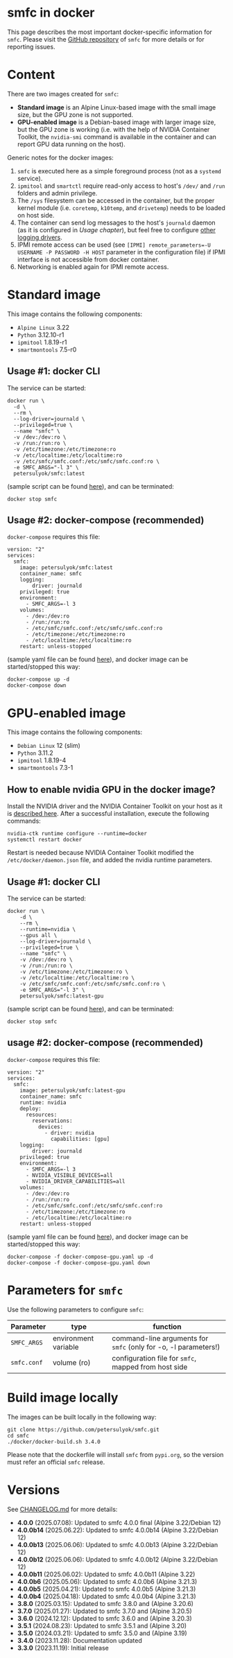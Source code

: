 # smfc in docker
This page describes the most important docker-specific information for `smfc`. Please visit the [GitHub repository](https://github.com/petersulyok/smfc) of `smfc` for more details or for reporting issues.

# Content
There are two images created for `smfc`:

- **Standard image** is an Alpine Linux-based image with the small image size, but the GPU zone is not supported.
- **GPU-enabled image** is a Debian-based image with larger image size, but the GPU zone is working (i.e. with the help of NVIDIA Container Toolkit, the `nvidia-smi` command is available in the container and can report GPU data running on the host).

Generic notes for the docker images:
  1. `smfc` is executed here as a simple foreground process (not as a `systemd` service).
  2. `ipmitool` and `smartctl` require read-only access to host's `/dev/` and `/run` folders and admin privilege.
  3. The `/sys` filesystem can be accessed in the container, but the proper kernel module (i.e. `coretemp`, `k10temp`, and `drivetemp`) needs to be loaded on host side.
  4. The container can send log messages to the host's `journald` daemon (as it is configured in _Usage chapter_), but feel free to configure [other logging drivers](https://docs.docker.com/config/containers/logging/configure/).
  5. IPMI remote access can be used (see `[IPMI] remote_parameters=-U USERNAME -P PASSWORD -H HOST` parameter in the configuration file) if IPMI interface is not accessible from docker container.
  6. Networking is enabled again for IPMI remote access. 

# Standard image
This image contains the following components: 
- `Alpine Linux` 3.22
- `Python` 3.12.10-r1
- `ipmitool` 1.8.19-r1
- `smartmontools` 7.5-r0

## Usage #1: docker CLI
The service can be started:
```
docker run \
  -d \
  --rm \
  --log-driver=journald \
  --privileged=true \
  --name "smfc" \
  -v /dev:/dev:ro \
  -v /run:/run:ro \
  -v /etc/timezone:/etc/timezone:ro
  -v /etc/localtime:/etc/localtime:ro
  -v /etc/smfc/smfc.conf:/etc/smfc/smfc.conf:ro \
  -e SMFC_ARGS="-l 3" \
  petersulyok/smfc:latest
```
(sample script can be found [here](https://github.com/petersulyok/smfc/blob/main/docker/docker-start.sh)), 
and can be terminated:
```commandline
docker stop smfc  
```

## Usage #2: docker-compose (recommended)
`docker-compose` requires this file:
```
version: "2"
services:
  smfc:
    image: petersulyok/smfc:latest
    container_name: smfc
    logging:
        driver: journald
    privileged: true
    environment:
      - SMFC_ARGS=-l 3
    volumes:
      - /dev:/dev:ro
      - /run:/run:ro
      - /etc/smfc/smfc.conf:/etc/smfc/smfc.conf:ro
      - /etc/timezone:/etc/timezone:ro
      - /etc/localtime:/etc/localtime:ro
    restart: unless-stopped
```
(sample yaml file can be found [here](https://github.com/petersulyok/smfc/blob/main/docker/docker-compose.yaml)), 
and docker image can be started/stopped this way:
```commandline
docker-compose up -d
docker-compose down
```

# GPU-enabled image
This image contains the following components: 
- `Debian Linux` 12 (slim)
- `Python` 3.11.2
- `ipmitool` 1.8.19-4
- `smartmontools` 7.3-1

## How to enable nvidia GPU in the docker image?
Install the NVIDIA driver and the NVIDIA Container Toolkit on your host as it is [described here](https://docs.nvidia.com/datacenter/cloud-native/container-toolkit/latest/install-guide.html). 
After a successful installation, execute the following commands:

```commandline
nvidia-ctk runtime configure --runtime=docker
systemctl restart docker
```

Restart is needed because NVIDIA Container Toolkit modified the `/etc/docker/daemon.json` file, and added the nvidia runtime parameters.

## Usage #1: docker CLI
The service can be started:
```
docker run \
    -d \
    --rm \
    --runtime=nvidia \
    --gpus all \
    --log-driver=journald \
    --privileged=true \
    --name "smfc" \
    -v /dev:/dev:ro \
    -v /run:/run:ro \
    -v /etc/timezone:/etc/timezone:ro \
    -v /etc/localtime:/etc/localtime:ro \
    -v /etc/smfc/smfc.conf:/etc/smfc/smfc.conf:ro \
    -e SMFC_ARGS="-l 3" \
    petersulyok/smfc:latest-gpu
```
(sample script can be found [here](https://github.com/petersulyok/smfc/blob/main/docker/docker-start-gpu.sh)), 
and can be terminated:
```
docker stop smfc  
```

## usage #2: docker-compose (recommended)
`docker-compose` requires this file:
```
version: "2"
services:
  smfc:
    image: petersulyok/smfc:latest-gpu
    container_name: smfc
    runtime: nvidia
    deploy:
      resources:
        reservations:
          devices:
            - driver: nvidia
              capabilities: [gpu]
    logging:
        driver: journald
    privileged: true
    environment:
      - SMFC_ARGS=-l 3
      - NVIDIA_VISIBLE_DEVICES=all
      - NVIDIA_DRIVER_CAPABILITIES=all
    volumes:
      - /dev:/dev:ro
      - /run:/run:ro
      - /etc/smfc/smfc.conf:/etc/smfc/smfc.conf:ro
      - /etc/timezone:/etc/timezone:ro
      - /etc/localtime:/etc/localtime:ro
    restart: unless-stopped
```
(sample yaml file can be found [here](https://github.com/petersulyok/smfc/blob/main/docker/docker-compose-gpu.yaml)), 
and docker image can be started/stopped this way:
```commandline
docker-compose -f docker-compose-gpu.yaml up -d
docker-compose -f docker-compose-gpu.yaml down
```

# Parameters for `smfc`
Use the following parameters to configure `smfc`:

| Parameter   | type                 | function                                                        |
|-------------|----------------------|-----------------------------------------------------------------|
| `SMFC_ARGS` | environment variable | command-line arguments for `smfc` (only for -o, -l parameters!) |
| `smfc.conf` | volume (ro)          | configuration file for `smfc`, mapped from host side            |

# Build image locally
The images can be built locally in the following way:
```commandline
git clone https://github.com/petersulyok/smfc.git
cd smfc
./docker/docker-build.sh 3.4.0
```
Please note that the dockerfile will install `smfc` from `pypi.org`, so the version must refer an official `smfc` release.

# Versions
See [CHANGELOG.md](https://github.com/petersulyok/smfc/blob/main/CHANGELOG.md) for more details:
  - **4.0.0** (2025.07.08): Updated to smfc 4.0.0 final (Alpine 3.22/Debian 12)
  - **4.0.0b14** (2025.06.22): Updated to smfc 4.0.0b14 (Alpine 3.22/Debian 12)
  - **4.0.0b13** (2025.06.06): Updated to smfc 4.0.0b13 (Alpine 3.22/Debian 12)
  - **4.0.0b12** (2025.06.06): Updated to smfc 4.0.0b12 (Alpine 3.22/Debian 12)
  - **4.0.0b11** (2025.06.02): Updated to smfc 4.0.0b11 (Alpine 3.22)
  - **4.0.0b6** (2025.05.06): Updated to smfc 4.0.0b6 (Alpine 3.21.3)
  - **4.0.0b5** (2025.04.21): Updated to smfc 4.0.0b5 (Alpine 3.21.3)
  - **4.0.0b4** (2025.04.18): Updated to smfc 4.0.0b4 (Alpine 3.21.3)
  - **3.8.0** (2025.03.15): Updated to smfc 3.8.0 and (Alpine 3.20.6)
  - **3.7.0** (2025.01.27): Updated to smfc 3.7.0 and (Alpine 3.20.5) 
  - **3.6.0** (2024.12.12): Updated to smfc 3.6.0 and (Alpine 3.20.3)
  - **3.5.1** (2024.08.23): Updated to smfc 3.5.1 and (Alpine 3.20)
  - **3.5.0** (2024.03.21): Updated to smfc 3.5.0 and (Alpine 3.19)
  - **3.4.0** (2023.11.28): Documentation updated 
  - **3.3.0** (2023.11.19): Initial release
